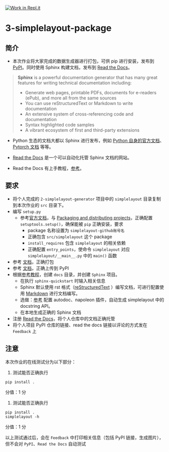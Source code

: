 [![Work in Repl.it](https://classroom.github.com/assets/work-in-replit-14baed9a392b3a25080506f3b7b6d57f295ec2978f6f33ec97e36a161684cbe9.svg)](https://classroom.github.com/online_ide?assignment_repo_id=3713805&assignment_repo_type=AssignmentRepo)
# 3-simplelayout-package

## 简介

- 本次作业将大家完成的数据生成器进行打包，可供 pip 进行安装，发布到 [PyPI](https://pypi.org/)。同时使用 Sphinx 构建文档，发布到 [Read the Docs](https://readthedocs.org/)。


>**Sphinx** is a powerful documentation generator that has many great features for writing technical documentation including:
>- Generate web pages, printable PDFs, documents for e-readers (ePub), and more all from the same sources
>- You can use reStructuredText or Markdown to write documentation
>- An extensive system of cross-referencing code and documentation
>- Syntax highlighted code samples
>- A vibrant ecosystem of first and third-party extensions

- Python 生态的文档大都以 Sphinx 进行发布，例如 [Python 自身的官方文档](https://docs.python.org/3/)、[Pytorch 文档](https://pytorch.org/docs/stable/index.html) 等等。

- [Read the Docs](https://readthedocs.org/) 是一个可以自动化托管 Sphinx 文档的网站。

- Read the Docs 有上手教程，[参考](https://docs.readthedocs.io/en/stable/intro/getting-started-with-sphinx.html)。

## 要求

- 将个人完成的 `2-simplelayout-generator` 项目中的 `simplelayout` 目录复制到本次作业的 `src` 目录下。
- 编写 `setup.py`
  - 参考[官方文档](https://docs.python.org/3/distributing/index.html#reading-the-python-packaging-user-guide)，与 [Packaging and distributing projects](https://packaging.python.org/guides/distributing-packages-using-setuptools/)，正确配置 `setuptools.setup()`，确保能被 `pip` 正确安装，要求
    - package 名称设置为 `simplelayout-github账号名`
    - 正确包含 `src/simplelayout` 这个 package
    - `install_requires` 包含 `simplelayout` 的相关依赖
    - 正确配置 `entry_points`，使命令 `simplelayout` 对应 `simplelayout/__main__.py` 中的 `main()` 函数
- 参考 [文档](https://packaging.python.org/guides/distributing-packages-using-setuptools/#packaging-your-project)，正确打包
- 参考 [文档](https://packaging.python.org/guides/distributing-packages-using-setuptools/#id77)，正确上传到 PyPI
- 根据[参考教程](https://docs.readthedocs.io/en/stable/intro/getting-started-with-sphinx.html)，创建 `docs` 目录，并创建 `Sphinx` 项目。
  - 在执行 `sphinx-quickstart` 时输入相关信息
  - Sphinx 默认使用 rst 格式（[reStructuredText](https://www.sphinx-doc.org/en/master/usage/restructuredtext/basics.html) ）编写文档，可进行配置使用 [Markdown](https://docs.readthedocs.io/en/stable/intro/getting-started-with-sphinx.html#using-markdown-with-sphinx) 进行文档编写。
  - 选做：[参考](https://www.sphinx-doc.org/en/master/usage/extensions/napoleon.html) 配置 autodoc、napoleon 插件，自动生成 simplelayout 中的 docstring API。
  - 在本地生成正确的 Sphinx 文档
- 注册 [Read the Docs](https://readthedocs.org/)，将个人仓库中的文档正确托管
- 将个人项目 PyPI 仓库的链接、read the docs 链接以评论的方式发在 `Feedback` 上

## 注意

本次作业的在线测试分为以下部分：
1. 测试能否正确执行
  ```
  pip install .
  ```
  分值：1 分
1. 测试能否正确执行
  ```
  pip install .
  simplelayout -h
  ```
  分值：1 分

以上测试通过后，会在 `Feedback` 中打印相关信息（包括 PyPI 链接，生成图片），但不会对 `PyPI`、`Read the Docs` 自动测试